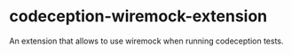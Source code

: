 # codeception-wiremock-extension
An extension that allows to use wiremock when running codeception tests.
